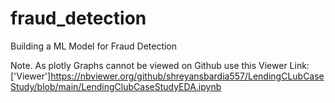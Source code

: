 # fraud_detection
Building a ML Model for Fraud Detection






Note. As plotly Graphs cannot be viewed on Github use this Viewer Link: ['Viewer']https://nbviewer.org/github/shreyansbardia557/LendingCLubCaseStudy/blob/main/LendingClubCaseStudyEDA.ipynb
